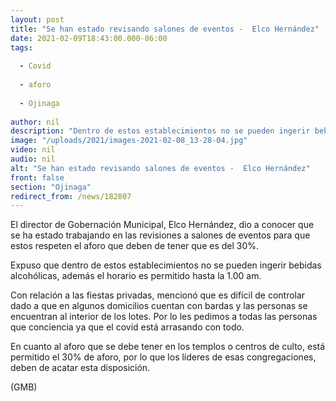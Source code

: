 ```yaml
---
layout: post
title: "Se han estado revisando salones de eventos -  Elco Hernández"
date: 2021-02-09T18:43:00.000-06:00
tags:
  
  - Covid
  
  - aforo
  
  - Ojinaga
  
author: nil
description: "Dentro de estos establecimientos no se pueden ingerir bebidas alcohólicas, además el horario es permitido hasta la 1.00 am."
image: "/uploads/2021/images-2021-02-08_13-28-04.jpg"
video: nil
audio: nil
alt: "Se han estado revisando salones de eventos -  Elco Hernández"
front: false
section: "Ojinaga"
redirect_from: /news/182807
---
```


El director de Gobernación Municipal, Elco Hernández, dio a conocer que se ha estado trabajando en las revisiones a salones de eventos para que estos respeten el aforo que deben de tener que es del 30%.

Expuso que dentro de estos establecimientos no se pueden ingerir bebidas alcohólicas, además el horario es permitido hasta la 1.00 am.

Con relación a las fiestas privadas, mencionó que es difícil de controlar dado a que en algunos domicilios cuentan con bardas y las personas se encuentran al interior de los lotes. Por lo les pedimos a todas las personas que conciencia ya que el covid está arrasando con todo.

En cuanto al aforo que se debe tener en los templos o centros de culto, está permitido el 30% de aforo, por lo que los líderes de esas congregaciones, deben de acatar esta disposición.

(GMB)